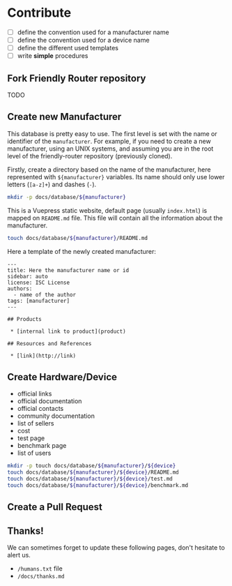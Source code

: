 # Contribute

 - [ ] define the convention used for a manufacturer name
 - [ ] define the convention used for a device name
 - [ ] define the different used templates
 - [ ] write __simple__ procedures

## Fork Friendly Router repository

TODO

## Create new Manufacturer

This database is pretty easy to use. The first level is set with the
name or identifier of the `manufacturer`. For example, if you need to
create a new manufacturer, using an UNIX systems, and assuming you are
in the root level of the friendly-router repository (previously
cloned).

Firstly, create a directory based on the name of the manufacturer,
here represented with `${manufacturer}` variables. Its name should
only use lower letters (`[a-z]+`) and dashes (`-`).

```sh
mkdir -p docs/database/${manufacturer}
```

This is a Vuepress static website, default page (usually `index.html`)
is mapped on `README.md` file. This file will contain all the
information about the manufacturer.

```sh
touch docs/database/${manufacturer}/README.md
```

Here a template of the newly created manufacturer:

```
---
title: Here the manufacturer name or id
sidebar: auto
license: ISC License
authors:
  - name of the author
tags: [manufacturer]
---

## Products

 * [internal link to product](product)

## Resources and References

 * [link](http://link)

```

## Create Hardware/Device

 * official links
 * official documentation
 * official contacts
 * community documentation
 * list of sellers
 * cost
 * test page
 * benchmark page
 * list of users

```sh
mkdir -p touch docs/database/${manufacturer}/${device}
touch docs/database/${manufacturer}/${device}/README.md
touch docs/database/${manufacturer}/${device}/test.md
touch docs/database/${manufacturer}/${device}/benchmark.md
```

## Create a Pull Request

## Thanks!

We can sometimes forget to update these following pages, don't
hesitate to alert us.

 * `/humans.txt` file
 * `/docs/thanks.md`

